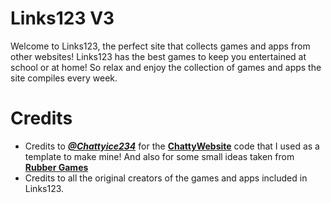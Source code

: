 # Links123 V3
Welcome to Links123, the perfect site that collects games and apps from other websites! Links123 has the best games to keep you entertained at school or at home! So relax and enjoy the collection of games and apps the site compiles every week.

# Credits
- Credits to <a href="https://github.com/Chattyice234">***@Chattyice234***</a> for the <a href="https://github.com/Chattyice234/british-cw">**ChattyWebsite**</a> code that I used as a template to make mine! And also for some small ideas taken from <a href="https://github.com/Chattyice234/Rubber">**Rubber Games**</a>
- Credits to all the original creators of the games and apps included in Links123.
